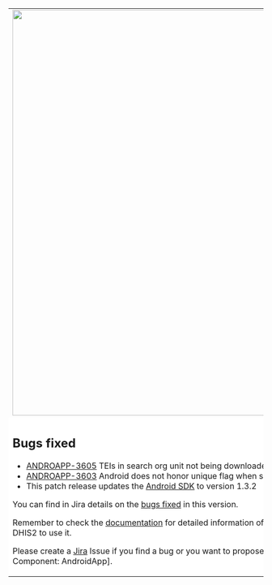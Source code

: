<table>
<tbody>
<tr>
<td>
<img src="https://s3-eu-west-1.amazonaws.com/content.dhis2.org/dhis2-android/android-chrome-384x384.png" width="800">
</td>
<td>This is a patch version of the <strong>DHIS2 Android App</strong> It builds upon the last version including bug fixes that couldn't wait to the next version. It includes no functional improvements neither changes in the User Interface. It means that yours users can update without experiencing any change in the UI.
</td>
</tr>
<tr>
<td colspan="2" bgcolor="white">

## Bugs fixed
* [ANDROAPP-3605](https://jira.dhis2.org/browse/ANDROAPP-3773) TEIs in search org unit not being downloaded
* [ANDROAPP-3603](https://jira.dhis2.org/browse/ANDROAPP-3775) Android does not honor unique flag when searching by attribute
* This patch release updates the [Android SDK](https://github.com/dhis2/dhis2-android-sdk) to version 1.3.2

You can find in Jira details on the [bugs fixed](https://jira.dhis2.org/issues/?filter=11997) in this version.

Remember to check the [documentation](https://www.dhis2.org/android-documentation) for detailed information of the features included in the App and how to configure DHIS2 to use it.

Please create a [Jira](https://jira.dhis2.org/secure/Dashboard.jspa) Issue if you find a bug or you want to propose a new functionality. \[Project: Android App for DHIS2 | Component: AndroidApp].

</td>
</tr>
</tbody>
</table>
